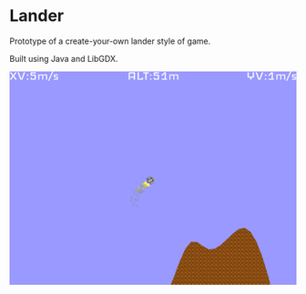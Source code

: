 # Lander #

Prototype of a create-your-own lander style of game. 

Built using Java and LibGDX.

![Screenshot](screenshot.png)
